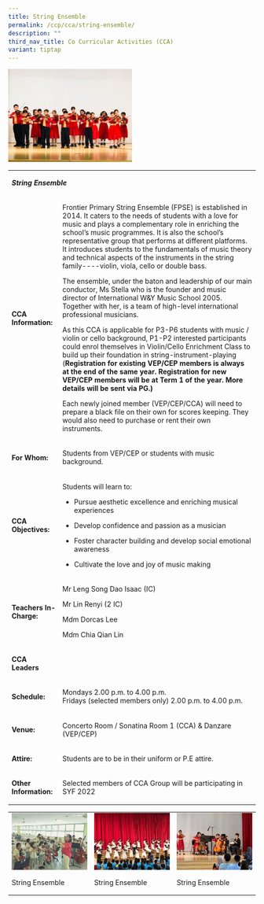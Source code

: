 ```yaml
---
title: String Ensemble
permalink: /ccp/cca/string-ensemble/
description: ""
third_nav_title: Co Curricular Activities (CCA)
variant: tiptap
---
```

<div class="isomer-image-wrapper">
<img style="width: 50%;" height="auto" width="100%" src="/images/se.jpg">
</div>
<table>
<tbody>
<tr>
<td rowspan="1" colspan="2">
<p><strong><em>String Ensemble</em></strong>
</p>
</td>
</tr>
<tr>
<td rowspan="1" colspan="1">
<p><strong>CCA Information:</strong>
</p>
</td>
<td rowspan="1" colspan="1">
<p>Frontier Primary String Ensemble (FPSE) is established in 2014. It caters
to the needs of students with a love for music and plays a complementary
role in enriching the school’s music programmes. It is also the school’s
representative group that performs at different platforms. It introduces
students to the fundamentals of music theory and technical aspects of the
instruments in the string family----violin, viola, cello or double bass.</p>
<p>The ensemble, under the baton and leadership of our main conductor, Ms
Stella who is the founder and music director of International W&amp;Y Music
School 2005. Together with her, is a team of high-level international professional
musicians.</p>
<p>As this CCA is applicable for P3-P6 students with music / violin or cello
background, P1-P2 interested participants could enrol themselves in Violin/Cello
Enrichment Class to build up their foundation in string-instrument-playing
(<strong>Registration for existing VEP/CEP members is always at the end of the same year. Registration for new VEP/CEP members will be at Term 1 of the year. More details will be sent via PG.)</strong>
</p>
<p>Each newly joined member (VEP/CEP/CCA) will need to prepare a black file
on their own for scores keeping. They would also need to purchase or rent
their own instruments.</p>
</td>
</tr>
<tr>
<td rowspan="1" colspan="1">
<p><strong>For Whom:</strong>
</p>
</td>
<td rowspan="1" colspan="1">
<p>Students from VEP/CEP or students with music background.</p>
</td>
</tr>
<tr>
<td rowspan="1" colspan="1">
<p><strong>CCA Objectives:</strong>
</p>
</td>
<td rowspan="1" colspan="1">
<p>Students will learn to:</p>
<ul data-tight="true" class="tight">
<li>
<p>Pursue aesthetic excellence and enriching musical experiences</p>
</li>
<li>
<p>Develop confidence and passion as a musician</p>
</li>
<li>
<p>Foster character building and develop social emotional awareness</p>
</li>
<li>
<p>Cultivate the love and joy of music making</p>
</li>
</ul>
</td>
</tr>
<tr>
<td rowspan="1" colspan="1">
<p><strong>Teachers In-Charge:</strong>
</p>
</td>
<td rowspan="1" colspan="1">
<p>Mr Leng Song Dao Isaac (IC)</p>
<p>Mr Lin Renyi (2 IC)</p>
<p>Mdm Dorcas Lee</p>
<p>Mdm Chia Qian Lin</p>
</td>
</tr>
<tr>
<td rowspan="1" colspan="1">
<p><strong>CCA Leaders</strong>
</p>
</td>
<td rowspan="1" colspan="1">
<p></p>
</td>
</tr>
<tr>
<td rowspan="1" colspan="1">
<p><strong>Schedule:</strong>
</p>
</td>
<td rowspan="1" colspan="1">
<p>Mondays 2.00 p.m. to 4.00 p.m.
<br>Fridays (selected members only) 2.00 p.m. to 4.00 p.m.</p>
</td>
</tr>
<tr>
<td rowspan="1" colspan="1">
<p><strong>Venue:</strong>
</p>
</td>
<td rowspan="1" colspan="1">
<p>Concerto Room / Sonatina Room 1 (CCA) &amp; Danzare (VEP/CEP)</p>
</td>
</tr>
<tr>
<td rowspan="1" colspan="1">
<p><strong>Attire:</strong>
</p>
</td>
<td rowspan="1" colspan="1">
<p>Students are to be in their uniform or P.E attire.</p>
</td>
</tr>
<tr>
<td rowspan="1" colspan="1">
<p><strong>Other Information:</strong>
</p>
</td>
<td rowspan="1" colspan="1">
<p>Selected members of CCA Group will be participating in SYF 2022</p>
</td>
</tr>
</tbody>
</table>
<table>
<tbody>
<tr>
<td rowspan="1" colspan="1">
<div class="isomer-image-wrapper">
<img style="width: 100%" height="auto" width="100%" src="/images/se1.jpg">
</div>
<p>String Ensemble</p>
</td>
<td rowspan="1" colspan="1">
<div class="isomer-image-wrapper">
<img style="width: 100%" height="auto" width="100%" src="/images/se2.jpg">
</div>
<p>String Ensemble</p>
</td>
<td rowspan="1" colspan="1">
<div class="isomer-image-wrapper">
<img style="width: 100%" height="auto" width="100%" src="/images/se3.jpg">
</div>
<p>String Ensemble</p>
</td>
</tr>
</tbody>
</table>
<p></p>